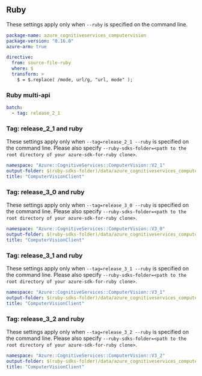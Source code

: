 ## Ruby

These settings apply only when `--ruby` is specified on the command line.

``` yaml
package-name: azure_cognitiveservices_computervision
package-version: "0.16.0"
azure-arm: true

directive:
  from: source-file-ruby
  where: $
  transform: >
    $ = $.replace( /mode, url/g, "url, mode" );
```

### Ruby multi-api

``` yaml $(ruby) && $(multiapi)
batch:
  - tag: release_2_1
```

### Tag: release_2_1 and ruby

These settings apply only when `--tag=release_2_1 --ruby` is specified on the command line.
Please also specify `--ruby-sdks-folder=<path to the root directory of your azure-sdk-for-ruby clone>`.

``` yaml $(tag) == 'release_2_1' && $(ruby)
namespace: "Azure::CognitiveServices::ComputerVision::V2_1"
output-folder: $(ruby-sdks-folder)/data/azure_cognitiveservices_computervision/lib
title: "ComputerVisionClient"
```

### Tag: release_3_0 and ruby

These settings apply only when `--tag=release_3_0 --ruby` is specified on the command line.
Please also specify `--ruby-sdks-folder=<path to the root directory of your azure-sdk-for-ruby clone>`.

``` yaml $(tag) == 'release_3_0' && $(ruby)
namespace: "Azure::CognitiveServices::ComputerVision::V3_0"
output-folder: $(ruby-sdks-folder)/data/azure_cognitiveservices_computervision/lib
title: "ComputerVisionClient"
```

### Tag: release_3_1 and ruby

These settings apply only when `--tag=release_3_1 --ruby` is specified on the command line.
Please also specify `--ruby-sdks-folder=<path to the root directory of your azure-sdk-for-ruby clone>`.

``` yaml $(tag) == 'release_3_1' && $(ruby)
namespace: "Azure::CognitiveServices::ComputerVision::V3_1"
output-folder: $(ruby-sdks-folder)/data/azure_cognitiveservices_computervision/lib
title: "ComputerVisionClient"
```

### Tag: release_3_2 and ruby

These settings apply only when `--tag=release_3_2 --ruby` is specified on the command line.
Please also specify `--ruby-sdks-folder=<path to the root directory of your azure-sdk-for-ruby clone>`.

``` yaml $(tag) == 'release_3_2' && $(ruby)
namespace: "Azure::CognitiveServices::ComputerVision::V3_2"
output-folder: $(ruby-sdks-folder)/data/azure_cognitiveservices_computervision/lib
title: "ComputerVisionClient"
```